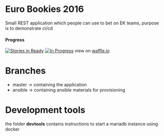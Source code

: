 # Euro Bookies 2016
Small REST application which people can use to bet on EK teams, purpose is to demonstrate ci/cd


#### Progress
[![Stories in Ready](https://badge.waffle.io/toefel18/euro-bookies-2016.svg?label=ready&title=Ready)](http://waffle.io/toefel18/euro-bookies-2016) [![In Progress](https://badge.waffle.io/toefel18/euro-bookies-2016.svg?label=In%20Progress&title=In%20Progress)](http://waffle.io/toefel18/euro-bookies-2016) view on [waffle.io](http://waffle.io/toefel18/euro-bookies-2016)

# Branches

   * master   -> containing the application
   * ansible  -> containing ansible materials for provisioning

# Development tools

   the folder **devtools** contains instructions to start a mariadb instance using docker
